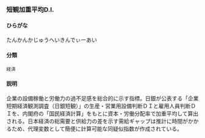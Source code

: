 <div style="display:none;">

## [あ行](securities-terms?id=あ行)
## [か行](securities-terms?id=か行)
## [さ行](securities-terms?id=さ行)
## [た行](securities-terms?id=た行)

</div>

### 短観加重平均D.I.

#### ひらがな

たんかんかじゅうへいきんでぃーあい

#### 分類

`経済`

#### 説明

企業の設備稼働と労働力の過不足感を総合的に示す指標。日銀が公表する「企業短期経済観測調査（日銀短観）」の生産・営業用設備判断ＤＩと雇用人員判断ＤＩを、内閣府の「国民経済計算」をもとに資本・労働分配率で加重平均して算出される。日本経済の総需要と供給力の差を示す需給ギャップは推計に時間がかかるため、代理変数として簡便に計算可能な同疑似指数が作成されている。

<div style="display:none;">

## [な行](securities-terms?id=な行)
## [は行](securities-terms?id=は行)
## [ま行](securities-terms?id=ま行)
## [や行](securities-terms?id=や行)
## [ら行](securities-terms?id=ら行)
## [わ行](securities-terms?id=わ行)
## [英数字・記号](securities-terms?id=英数字・記号)

</div>

